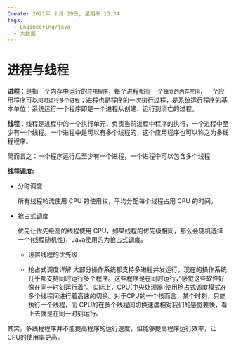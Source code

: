 ```yaml
---
Create: 2021年 十月 29日, 星期五 13:34
tags: 
  - Engineering/java
  - 大数据
---
```


# 进程与线程

**进程**：是指一个内存中运行的`应用程序`，每个进程都有一个`独立的内存空间`，一个应用程序可以`同时运行多个进程`；进程也是程序的一次执行过程，是系统运行程序的基本单位；系统运行一个程序即是一个进程从创建、运行到消亡的过程。

**线程**：线程是进程中的一个执行单元，负责当前进程中程序的执行，一个进程中至少有一个线程。一个进程中是可以有多个线程的，这个应用程序也可以称之为多线程程序。 

简而言之：一个程序运行后至少有一个进程，一个进程中可以包含多个线程 

**线程调度:**

- 分时调度

	所有线程轮流使用 CPU 的使用权，平均分配每个线程占用 CPU 的时间。

- 抢占式调度

	优先让优先级高的线程使用 CPU，如果线程的优先级相同，那么会随机选择一个(线程随机性)，Java使用的为抢占式调度。

	- 设置线程的优先级

	-  抢占式调度详解
	   大部分操作系统都支持多进程并发运行，现在的操作系统几乎都支持同时运行多个程序。这些程序是在同时运行，”感觉这些软件好像在同一时刻运行着“。实际上，CPU(中央处理器)使用抢占式调度模式在多个线程间进行着高速的切换。对于CPU的一个核而言，某个时刻，只能执行一个线程，而 CPU的在多个线程间切换速度相对我们的感觉要快，看上去就是在同一时刻运行。


其实，多线程程序并不能提高程序的运行速度，但能够提高程序运行效率，让CPU的使用率更高。



